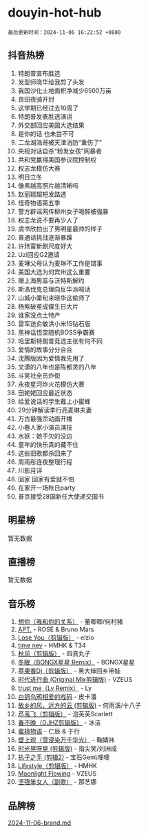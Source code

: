 # douyin-hot-hub

`最后更新时间：2024-11-06 16:22:52 +0800`

## 抖音热榜

1. 特朗普宣布胜选
1. 发型师晓华给我剪了头发
1. 我国沙化土地面积净减少6500万亩
1. 良田夜骑开封
1. 这学期已经过去10周了
1. 特朗普发表胜选演讲
1. 外交部回应美国大选结果
1. 是你的话 也未尝不可
1. 二龙湖浩哥被天津消防“重伤了”
1. 央视对话自杀“粉发女孩”网暴者
1. 共和党赢得美国参议院控制权
1. 权志龙模仿大赛
1. 明日立冬
1. 像素越高照片越清晰吗
1. 赵丽颖超短发路透
1. 怪奇物语第五季
1. 警方辟谣网传柳州女子喝醉被强暴
1. 权志龙说不要再少人了
1. 虞书欣拍出了男明星最帅的样子
1. 普通话挑战逐渐暴躁
1. 许玮甯新剧尺度好大
1. Uzi回应G2邀请
1. 麦琳父母认为麦琳不工作是错事
1. 美国大选为何宾州这么重要
1. 曝上海男篮与沃特斯解约
1. 斯洛伐克总理向反华派喊话
1. 山城小栗旬来晓华这偷师了
1. 杨紫破茧成蝶生日大片
1. 谁家没点土特产
1. 雷军送俞敏洪小米15钻石版
1. 黑神话悟空随机BOSS争霸赛
1. 哈里斯特朗普竞选主张有何不同
1. 爱情的故事分分合合
1. 沈腾版因为爱情我先用了
1. 文潇的八年也是陈都灵的八年
1. 斗笑社全员炸街
1. 永夜星河炸火花模仿大赛
1. 田姥姥回应最近状态
1. 给爱说话的学生戴上小蜜蜂
1. 29分钟解读李行亮麦琳夫妻
1. 万古最强宗动画开播
1. 小巷人家小演员演技
1. 水妖：她手欠的没边
1. 童年的快乐真的藏不住
1. 这些旧歌都杀回来了
1. 周雨彤连夜整理行程
1. 川影月评
1. 回家 回家有爱就不怕
1. 在家开一场秋日party
1. 普京接受28国新任大使递交国书

## 明星榜

暂无数据

## 直播榜

暂无数据

## 音乐榜

1. [想你（我和你的关系）](https://sf3-cdn-tos.douyinstatic.com/obj/tos-cn-ve-2774/o8QxhcOBDYYX0zqKCjFVQXZ3RBffnRBQEogitG) - 董唧唧/何村猪
1. [APT.](https://sf5-hl-cdn-tos.douyinstatic.com/obj/tos-cn-ve-2774/oUIcRnUtZBV1JgZtxIMCAiiBSVBSEEOCFfkeMQ) - ROSÉ & Bruno Mars
1. [Lose You（剪辑版）](https://sf5-hl-cdn-tos.douyinstatic.com/obj/tos-cn-ve-2774/og9yxQxAWI86iBNr9ojBFMoWTIvDZZb8HwiGY) - elzio
1. [time nev](https://sf5-hl-cdn-tos.douyinstatic.com/obj/tos-cn-ve-2774/oc6aICzpzBCWrhCvDVi2AZmQLt0gIBxfMEfd6i) - HMHK & T34
1. [秋风（剪辑版）](https://sf6-cdn-tos.douyinstatic.com/obj/tos-cn-ve-2774/ocGaU84LfAfzMd2wbXdQFpCGhBiXg82JNMRRie) - 四熹丸子
1. [冬眠（BONGX星星 Remix）](https://sf5-hl-cdn-tos.douyinstatic.com/obj/tos-cn-ve-2774/oMCfFFoE3LwQ7agAgOIG4ieExqkeAsxNBEkLdz) - BONGX星星
1. [苹果香Dj（剪辑版）](https://sf5-hl-cdn-tos.douyinstatic.com/obj/tos-cn-ve-2774/oEeIEQbYGAOspCTRAIeYF4Ok8LgZ8NBaRe4ztR) - 黑大婶回乡带娃
1. [时代进行曲 (Original Mix剪辑版)](https://sf3-cdn-tos.douyinstatic.com/obj/tos-cn-ve-2774/oYrssziLdrtiW6cKABM8n5Vfc2xwXiIBInoAkn) - VZEUS
1. [trust me（Ly Remix）](https://sf3-cdn-tos.douyinstatic.com/obj/tos-cn-ve-2774/oUo1M8fz5AfmMSExABQQKFE0eCMWgsiccfqrMA) - Ly
1. [白鸽乌鸦相爱的戏码](https://sf5-hl-cdn-tos.douyinstatic.com/obj/tos-cn-ve-2774/oMVVEf6eDAOmFtNtCsEqKpIorBDM8Nkg6TZRqC) - 皮卡潘
1. [故乡的风，远方的云 (剪辑版)](https://sf3-cdn-tos.douyinstatic.com/obj/tos-cn-ve-2774/ooPEdiZMrAAWisczq1WXoZYGU6GxII2UUBvYI) - 何雨溪/十八子
1. [芦苇飞（剪辑版）](https://sf5-hl-cdn-tos.douyinstatic.com/obj/tos-cn-ve-2774/ok3IaChjEFFoK3FAMzXDEgfpeE6Al3Nv2BnfCW) - 泡芙芙Scarlett
1. [春不晚（DJHZ剪辑版）](https://sf5-hl-cdn-tos.douyinstatic.com/obj/tos-cn-ve-2774/osEZa7YZ6wNo9QDABgfGFaCQKRQTNafsBJDnKt) - 冰洁
1. [蜜桃物语](https://sf5-hl-cdn-tos.douyinstatic.com/obj/tos-cn-ve-2774/oIhOSCZtIACtYU4XQkngiW9kCBfVD1Fz9IYeqL) - 仁辰 & 于行
1. [壁上观（雪浸染万千华光）](https://sf3-cdn-tos.douyinstatic.com/obj/tos-cn-ve-2774/ocIizBMxWi8vA8UdAMIYdYCjgBB5Z3WZWxrvY) - 鞠婧祎
1. [时光晃呀晃 (剪辑版)](https://sf5-hl-cdn-tos.douyinstatic.com/obj/tos-cn-ve-2774/o8ACeQem3gwI1x3GIYGAfKG0LJebKFRJDwRwyW) - 指尖笑/刘洲成
1. [执子之手 (剪辑2)](https://sf5-hl-cdn-tos.douyinstatic.com/obj/tos-cn-ve-2774/oUoZLQjCc31XzqsBnBQUNgeKtYPBcgbFDwtfcu) - 宝石Gem\哩哩
1. [Lifestyle（剪辑版）](https://sf3-cdn-tos.douyinstatic.com/obj/tos-cn-ve-2774/owfqGgjwG3V5lCLaAIezFMeg3LtuKNBaZKgzPV) - HMHK
1. [Moonlight Flowing](https://sf3-cdn-tos.douyinstatic.com/obj/tos-cn-ve-2774/oopZsCtRnQgOhEYmv9FfBBgwmeaQmWQQZED9tN) - VZEUS
1. [坚强笨女人（副歌）](https://sf5-hl-cdn-tos.douyinstatic.com/obj/tos-cn-ve-2774/ospNInQiZvGWyBVg5zkNsAMct5uJIg1CrZiPL) - 那艺娜

## 品牌榜

[2024-11-06-brand.md](2024-11-06-brand.md)
